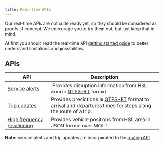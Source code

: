 ```yaml
---
title: Real-time APIs
---
```


Our real-time APIs are not quite ready yet, so they should be considered as proofs of concept. We encourage you to try them out, but just keep that in mind.

At first you should read the real-time API [getting started guide](./1-getting-started/) to better understand limitations and possibilities.

## APIs

| API                                                | Description            |
|----------------------------------------------------|------------------------|
| [Service alerts](./service-alerts/)                | Provides disruption information from HSL area in [GTFS-RT](https://developers.google.com/transit/gtfs-realtime/) format
| [Trip updates](./trip-updates/)                    | Provides predictions in [GTFS-RT](https://developers.google.com/transit/gtfs-realtime/) format to arrival and departures times for stops along the route of a trip.
| [High frequency positioning](./vehicle-positions/) | Provides vehicle positions from HSL area in JSON format over MQTT

**Note:** service alerts and trip updates are incorporated to the [routing API](../1-routing-api/)
